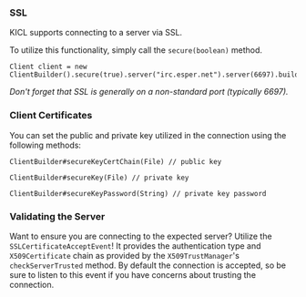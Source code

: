 ### SSL

KICL supports connecting to a server via SSL.

To utilize this functionality, simply call the `secure(boolean)` method.

```
Client client = new ClientBuilder().secure(true).server("irc.esper.net").server(6697).build();
```

*Don't forget that SSL is generally on a non-standard port (typically 6697).*

### Client Certificates
You can set the public and private key utilized in the connection using the following methods:

`ClientBuilder#secureKeyCertChain(File) // public key`

`ClientBuilder#secureKey(File) // private key`

`ClientBuilder#secureKeyPassword(String) // private key password`

### Validating the Server

Want to ensure you are connecting to the expected server? Utilize the `SSLCertificateAcceptEvent`!
It provides the authentication type and `X509Certificate` chain as provided by the `X509TrustManager`'s `checkServerTrusted` method.
By default the connection is accepted, so be sure to listen to this event if you have concerns about trusting the connection.